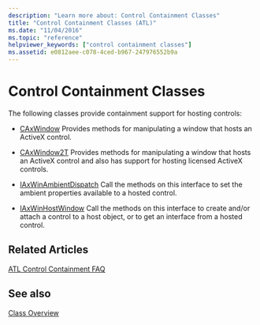 ```yaml
---
description: "Learn more about: Control Containment Classes"
title: "Control Containment Classes (ATL)"
ms.date: "11/04/2016"
ms.topic: "reference"
helpviewer_keywords: ["control containment classes"]
ms.assetid: e0812aee-c078-4ced-b967-247976552b9a
---
```

# Control Containment Classes

The following classes provide containment support for hosting controls:

- [CAxWindow](../atl/reference/caxwindow-class.md) Provides methods for manipulating a window that hosts an ActiveX control.

- [CAxWindow2T](../atl/reference/caxwindow2t-class.md) Provides methods for manipulating a window that hosts an ActiveX control and also has support for hosting licensed ActiveX controls.

- [IAxWinAmbientDispatch](../atl/reference/iaxwinambientdispatch-interface.md) Call the methods on this interface to set the ambient properties available to a hosted control.

- [IAxWinHostWindow](../atl/reference/iaxwinhostwindow-interface.md) Call the methods on this interface to create and/or attach a control to a host object, or to get an interface from a hosted control.

## Related Articles

[ATL Control Containment FAQ](../atl/atl-control-containment-faq.yml)

## See also

[Class Overview](../atl/atl-class-overview.md)
